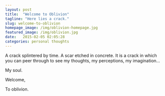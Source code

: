 ```yaml
---
layout: post
title:  "Welcome to Oblivion"
tagline: "Here lies a crack."
slug: welcome-to-oblivion
homepage_image: /img/oblivion-homepage.jpg
featured_image: /img/oblivion.jpg
date:   2015-02-05 02:05:28
categories: personal thoughts
---
```


A crack splintered by time. A scar etched in concrete. It is a crack in which you can peer through to see my thoughts, my perceptions, my imagination…


My soul.


Welcome, 


To oblivion. 
